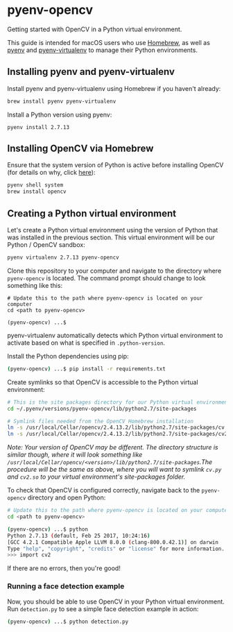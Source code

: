 # pyenv-opencv

Getting started with OpenCV in a Python virtual environment.

This guide is intended for macOS users who use [Homebrew](https://brew.sh/), as well as [pyenv](https://github.com/yyuu/pyenv) and [pyenv-virtualenv](https://github.com/yyuu/pyenv-virtualenv) to manage their Python environments.

## Installing pyenv and pyenv-virtualenv

Install pyenv and pyenv-virtualenv using Homebrew if you haven't already:

```bash
brew install pyenv pyenv-virtualenv
```

Install a Python version using pyenv:

```
pyenv install 2.7.13
```

## Installing OpenCV via Homebrew

Ensure that the system version of Python is active before installing OpenCV (for details on why, click [here](https://github.com/yyuu/pyenv/issues/106)):

```bash
pyenv shell system
brew install opencv
```

## Creating a Python virtual environment

Let's create a Python virtual environment using the version of Python that was installed in the previous section. This virtual environment will be our Python / OpenCV sandbox:

```bash
pyenv virtualenv 2.7.13 pyenv-opencv
```

Clone this repository to your computer and navigate to the directory where `pyenv-opencv` is located. The command prompt should change to look something like this:

```
# Update this to the path where pyenv-opencv is located on your computer
cd <path to pyenv-opencv>

(pyenv-opencv) ...$
```

pyenv-virtualenv automatically detects which Python virtual environment to activate based on what is specified in `.python-version`.

Install the Python dependencies using pip:

```bash
(pyenv-opencv) ...$ pip install -r requirements.txt
```

Create symlinks so that OpenCV is accessible to the Python virtual environment:

```bash
# This is the site packages directory for our Python virtual environment
cd ~/.pyenv/versions/pyenv-opencv/lib/python2.7/site-packages

# Symlink files needed from the OpenCV Homebrew installation
ln -s /usr/local/Cellar/opencv/2.4.13.2/lib/python2.7/site-packages/cv.py cv.py
ln -s /usr/local/Cellar/opencv/2.4.13.2/lib/python2.7/site-packages/cv2.so cv2.so
```

*Note: Your version of OpenCV may be different. The directory structure is similar though, where it will look something like `/usr/local/Cellar/opencv/<version>/lib/python2.7/site-packages`.The procedure will be the same as above, where you will want to symlink `cv.py` and `cv2.so` to your virtual environment's site-packages folder.*

To check that OpenCV is configured correctly, navigate back to the `pyenv-opencv` directory and open Python:

```bash
# Update this to the path where pyenv-opencv is located on your computer
cd <path to pyenv-opencv>

(pyenv-opencv) ...$ python
Python 2.7.13 (default, Feb 25 2017, 10:24:16)
[GCC 4.2.1 Compatible Apple LLVM 8.0.0 (clang-800.0.42.1)] on darwin
Type "help", "copyright", "credits" or "license" for more information.
>>> import cv2
```

If there are no errors, then you're good!

### Running a face detection example

Now, you should be able to use OpenCV in your Python virtual environment. Run `detection.py` to see a simple face detection example in action:

```bash
(pyenv-opencv) ...$ python detection.py
```
